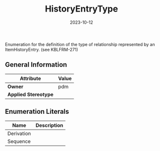 ﻿---
title: HistoryEntryType
toc: false
type: specs
date: "2023-10-12"
draft: false
specification: VEC
version: 2.1.0
documentType: "Recommendation"
elementType: Class
classes:
  - HistoryEntryType
menu_name: vec-2.1.0
---
<p> Enumeration for the definition of the type of relationship represented by an ItemHistoryEntry. (see KBLFRM-271)      </p>

## General Information

| Attribute               | Value |
|-------------------------|-------|
| **Owner**               | pdm |
| **Applied Stereotype**  |   |

## Enumeration Literals
| Name          | **Description** |
|---------------|-----------------|
| Derivation |  |
| Sequence |  |

